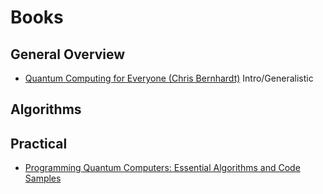 # Books

## General Overview

* [Quantum Computing for Everyone (Chris Bernhardt)](refs.md#bernhardt) Intro/Generalistic

## Algorithms


## Practical

* [Programming Quantum Computers: Essential Algorithms and Code Samples](refs.md#johnston)